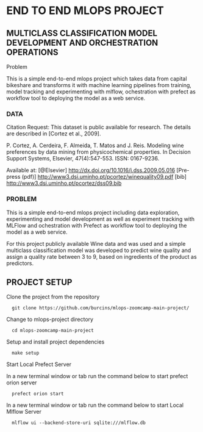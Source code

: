 # END TO END MLOPS PROJECT
## MULTICLASS CLASSIFICATION MODEL DEVELOPMENT AND ORCHESTRATION OPERATIONS 

Problem

This is a simple end-to-end mlops project which takes data from capital bikeshare and transforms it with machine learning pipelines from training, model tracking and experimenting with mlflow, ochestration with prefect as workflow tool to deploying the model as a web service.

### DATA 
Citation Request:
  This dataset is public available for research. The details are described in [Cortez et al., 2009]. 

  P. Cortez, A. Cerdeira, F. Almeida, T. Matos and J. Reis. 
  Modeling wine preferences by data mining from physicochemical properties.
  In Decision Support Systems, Elsevier, 47(4):547-553. ISSN: 0167-9236.

  Available at: [@Elsevier] http://dx.doi.org/10.1016/j.dss.2009.05.016
                [Pre-press (pdf)] http://www3.dsi.uminho.pt/pcortez/winequality09.pdf
                [bib] http://www3.dsi.uminho.pt/pcortez/dss09.bib
           

### PROBLEM

This is a simple end-to-end mlops project including data exploration, experimenting and model development as well as experiment tracking with MLFlow and ochestration with Prefect as workflow tool to deploying the model as a web service.

For this project publicly available Wine data and was used and a simple multiclass classification model was developed to predict wine quality and assign a quality rate between 3 to 9, based on ingredients of the product as predictors. 


## PROJECT SETUP

Clone the project from the repository

      git clone https://github.com/burcins/mlops-zoomcamp-main-project/

Change to mlops-project directory

      cd mlops-zoomcamp-main-project

Setup and install project dependencies

      make setup

Start Local Prefect Server

In a new terminal window or tab run the command below to start prefect orion server

      prefect orion start

In a new terminal window or tab run the command below to start Local Mlflow Server

      mlflow ui --backend-store-uri sqlite:///mlflow.db
      



